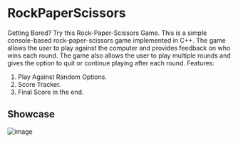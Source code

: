 # RockPaperScissors
Getting Bored? Try this Rock-Paper-Scissors Game.
This is a simple console-based rock-paper-scissors game implemented in C++. The game allows the user to play against the computer and provides feedback on who wins each round. The game also allows the user to play multiple rounds and gives the option to quit or continue playing after each round.
Features: 
1. Play Against Random Options.
2. Score Tracker.
3. Final Score in the end.

## Showcase
![image](https://user-images.githubusercontent.com/53911515/224541436-c2dff4f2-3054-4792-84ac-ccc2a2121d26.png)


